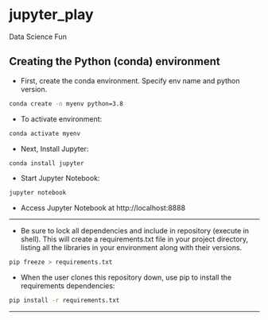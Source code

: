 # jupyter_play
Data Science Fun


## Creating the Python (conda) environment

- First, create the conda environment. Specify env name and python version.

```bash
conda create -n myenv python=3.8
```

- To activate environment:

```bash
conda activate myenv
```

- Next, Install Jupyter:

```bash
conda install jupyter
```

- Start Jupyter Notebook: 

```bash
jupyter notebook
```

- Access Jupyter Notebook at http://localhost:8888

---

- Be sure to lock all dependencies and include in repository (execute in shell). This will create a requirements.txt file in your project directory, listing all the libraries in your environment along with their versions.

```bash
pip freeze > requirements.txt
```

- When the user clones this repository down, use pip to install the requirements dependencies:

```bash
pip install -r requirements.txt
```
---
